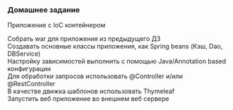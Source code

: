 ### Домашнее задание<br>

Приложение с IoC контейнером<br>

Собрать war для приложения из предыдущего ДЗ<br>
Создавать основные классы приложения, как Spring beans (Кэш, Dao, DBService)<br>
Настройку зависимостей выполнить с помощью Java/Annotation based конфигурации<br>
Для обработки запросов использовать @Controller и/или @RestController<br>
В качестве движка шаблонов использовать Thymeleaf<br>
Запустить веб приложение во внешнем веб сервере<br>